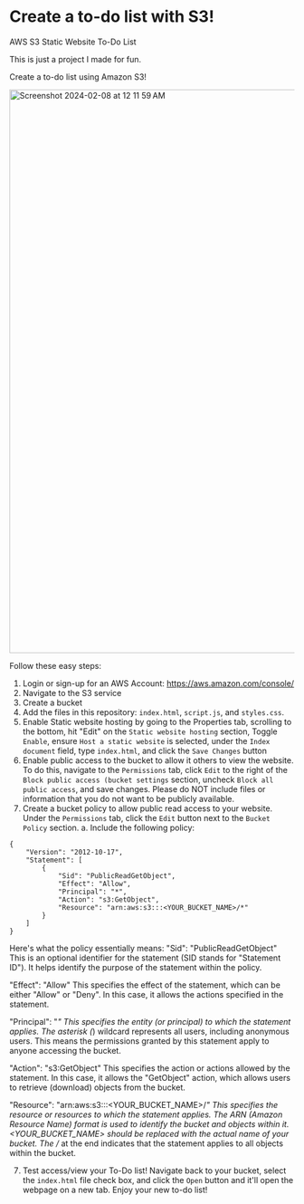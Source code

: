 # Create a to-do list with S3!
AWS S3 Static Website To-Do List

This is just a project I made for fun.

Create a to-do list using Amazon S3!

<img width="996" alt="Screenshot 2024-02-08 at 12 11 59 AM" src="https://github.com/breezysupply/todo-static-website-s3/assets/104871054/5679cc9f-e644-4768-9eef-320ea0e0f831">

Follow these easy steps:

1. Login or sign-up for an AWS Account: https://aws.amazon.com/console/
2. Navigate to the S3 service
3. Create a bucket
4. Add the files in this repository: `index.html`, `script.js`, and `styles.css`.
5. Enable Static website hosting by going to the Properties tab, scrolling to the bottom, hit "Edit" on the `Static website hosting` section, Toggle `Enable`, ensure `Host a static website` is selected, under the `Index document` field, type `index.html`, and click the `Save Changes` button
6. Enable public access to the bucket to allow it others to view the website. To do this, navigate to the `Permissions` tab, click `Edit` to the right of the `Block public access (bucket settings` section, uncheck `Block all public access`, and save changes. Please do NOT include files or information that you do not want to be publicly available.
7. Create a bucket policy to allow public read access to your website. Under the `Permissions` tab, click the `Edit` button next to the `Bucket Policy` section.
   a. Include the following policy:
```
{
	"Version": "2012-10-17",
	"Statement": [
		{
			"Sid": "PublicReadGetObject",
			"Effect": "Allow",
			"Principal": "*",
			"Action": "s3:GetObject",
			"Resource": "arn:aws:s3:::<YOUR_BUCKET_NAME>/*"
		}
	]
}
```
Here's what the policy essentially means:
"Sid": "PublicReadGetObject"
This is an optional identifier for the statement (SID stands for "Statement ID"). It helps identify the purpose of the statement within the policy.

"Effect": "Allow"
This specifies the effect of the statement, which can be either "Allow" or "Deny". In this case, it allows the actions specified in the statement.

"Principal": "*"
This specifies the entity (or principal) to which the statement applies. The asterisk (*) wildcard represents all users, including anonymous users. This means the permissions granted by this statement apply to anyone accessing the bucket.

"Action": "s3:GetObject"
This specifies the action or actions allowed by the statement. In this case, it allows the "GetObject" action, which allows users to retrieve (download) objects from the bucket.

"Resource": "arn:aws:s3:::<YOUR_BUCKET_NAME>/*"
This specifies the resource or resources to which the statement applies. The ARN (Amazon Resource Name) format is used to identify the bucket and objects within it. <YOUR_BUCKET_NAME> should be replaced with the actual name of your bucket. The /* at the end indicates that the statement applies to all objects within the bucket.

7. Test access/view your To-Do list! Navigate back to your bucket, select the `index.html` file check box, and click the `Open` button and it'll open the webpage on a new tab. Enjoy your new to-do list! 
